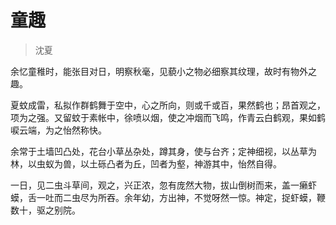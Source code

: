 # 童趣

> 沈夏

余忆童稚时，能张目对日，明察秋毫，见藐小之物必细察其纹理，故时有物外之趣。

夏蚊成雷，私拟作群鹤舞于空中，心之所向，则或千或百，果然鹤也；昂首观之，项为之强。又留蚊于素帐中，徐喷以烟，使之冲烟而飞鸣，作青云白鹤观，果如鹤唳云端，为之怡然称快。

余常于土墙凹凸处，花台小草丛杂处，蹲其身，使与台齐；定神细视，以丛草为林，以虫蚁为兽，以土砾凸者为丘，凹者为壑，神游其中，怡然自得。

一日，见二虫斗草间，观之，兴正浓，忽有庞然大物，拔山倒树而来，盖一癞虾蟆，舌一吐而二虫尽为所吞。余年幼，方出神，不觉呀然一惊。神定，捉虾蟆，鞭数十，驱之别院。

